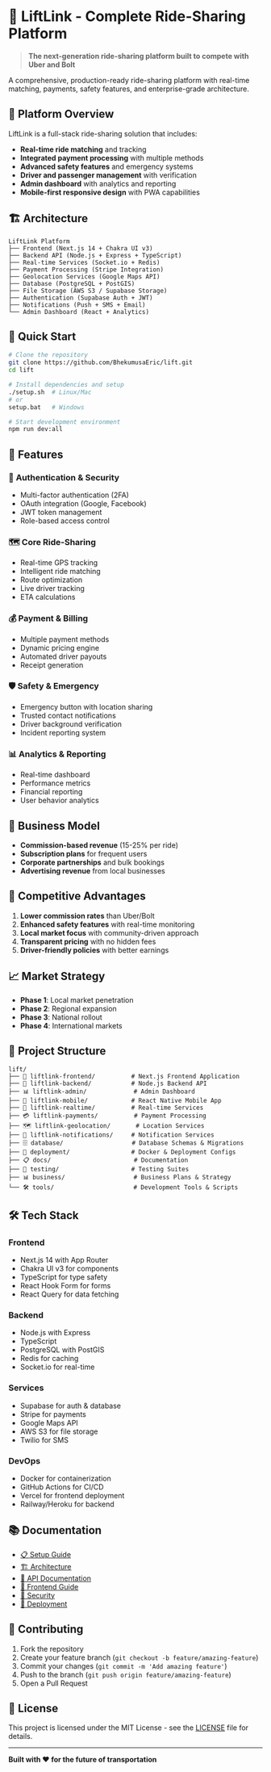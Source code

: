 # 🚗 LiftLink - Complete Ride-Sharing Platform

> **The next-generation ride-sharing platform built to compete with Uber and Bolt**

A comprehensive, production-ready ride-sharing platform with real-time matching, payments, safety features, and enterprise-grade architecture.

## 🌟 **Platform Overview**

LiftLink is a full-stack ride-sharing solution that includes:
- **Real-time ride matching** and tracking
- **Integrated payment processing** with multiple methods
- **Advanced safety features** and emergency systems
- **Driver and passenger management** with verification
- **Admin dashboard** with analytics and reporting
- **Mobile-first responsive design** with PWA capabilities

## 🏗️ **Architecture**

```
LiftLink Platform
├── Frontend (Next.js 14 + Chakra UI v3)
├── Backend API (Node.js + Express + TypeScript)
├── Real-time Services (Socket.io + Redis)
├── Payment Processing (Stripe Integration)
├── Geolocation Services (Google Maps API)
├── Database (PostgreSQL + PostGIS)
├── File Storage (AWS S3 / Supabase Storage)
├── Authentication (Supabase Auth + JWT)
├── Notifications (Push + SMS + Email)
└── Admin Dashboard (React + Analytics)
```

## 🚀 **Quick Start**

```bash
# Clone the repository
git clone https://github.com/BhekumusaEric/lift.git
cd lift

# Install dependencies and setup
./setup.sh  # Linux/Mac
# or
setup.bat   # Windows

# Start development environment
npm run dev:all
```

## 📱 **Features**

### 🔐 **Authentication & Security**
- Multi-factor authentication (2FA)
- OAuth integration (Google, Facebook)
- JWT token management
- Role-based access control

### 🗺️ **Core Ride-Sharing**
- Real-time GPS tracking
- Intelligent ride matching
- Route optimization
- Live driver tracking
- ETA calculations

### 💰 **Payment & Billing**
- Multiple payment methods
- Dynamic pricing engine
- Automated driver payouts
- Receipt generation

### 🛡️ **Safety & Emergency**
- Emergency button with location sharing
- Trusted contact notifications
- Driver background verification
- Incident reporting system

### 📊 **Analytics & Reporting**
- Real-time dashboard
- Performance metrics
- Financial reporting
- User behavior analytics

## 🏢 **Business Model**

- **Commission-based revenue** (15-25% per ride)
- **Subscription plans** for frequent users
- **Corporate partnerships** and bulk bookings
- **Advertising revenue** from local businesses

## 🎯 **Competitive Advantages**

1. **Lower commission rates** than Uber/Bolt
2. **Enhanced safety features** with real-time monitoring
3. **Local market focus** with community-driven approach
4. **Transparent pricing** with no hidden fees
5. **Driver-friendly policies** with better earnings

## 📈 **Market Strategy**

- **Phase 1**: Local market penetration
- **Phase 2**: Regional expansion
- **Phase 3**: National rollout
- **Phase 4**: International markets

## 📂 **Project Structure**

```
lift/
├── 📱 liftlink-frontend/          # Next.js Frontend Application
├── 🔧 liftlink-backend/           # Node.js Backend API
├── 📊 liftlink-admin/             # Admin Dashboard
├── 📱 liftlink-mobile/            # React Native Mobile App
├── 🔄 liftlink-realtime/          # Real-time Services
├── 💳 liftlink-payments/          # Payment Processing
├── 🗺️ liftlink-geolocation/       # Location Services
├── 📧 liftlink-notifications/     # Notification Services
├── 🗄️ database/                   # Database Schemas & Migrations
├── 🚀 deployment/                 # Docker & Deployment Configs
├── 📋 docs/                       # Documentation
├── 🧪 testing/                    # Testing Suites
├── 📊 business/                   # Business Plans & Strategy
└── 🛠️ tools/                      # Development Tools & Scripts
```

## 🛠️ **Tech Stack**

### **Frontend**
- Next.js 14 with App Router
- Chakra UI v3 for components
- TypeScript for type safety
- React Hook Form for forms
- React Query for data fetching

### **Backend**
- Node.js with Express
- TypeScript
- PostgreSQL with PostGIS
- Redis for caching
- Socket.io for real-time

### **Services**
- Supabase for auth & database
- Stripe for payments
- Google Maps API
- AWS S3 for file storage
- Twilio for SMS

### **DevOps**
- Docker for containerization
- GitHub Actions for CI/CD
- Vercel for frontend deployment
- Railway/Heroku for backend

## 📚 **Documentation**

- [📋 Setup Guide](./docs/SETUP_GUIDE.md)
- [🏗️ Architecture](./docs/ARCHITECTURE.md)
- [🔧 API Documentation](./docs/API.md)
- [📱 Frontend Guide](./docs/FRONTEND.md)
- [🔐 Security](./docs/SECURITY.md)
- [🚀 Deployment](./docs/DEPLOYMENT.md)

## 🤝 **Contributing**

1. Fork the repository
2. Create your feature branch (`git checkout -b feature/amazing-feature`)
3. Commit your changes (`git commit -m 'Add amazing feature'`)
4. Push to the branch (`git push origin feature/amazing-feature`)
5. Open a Pull Request

## 📄 **License**

This project is licensed under the MIT License - see the [LICENSE](LICENSE) file for details.

---

**Built with ❤️ for the future of transportation**
